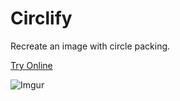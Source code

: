 # Circlify
Recreate an image with circle packing.

[Try Online](https://kodyjking.github.io/circlify/)

![Imgur](https://i.imgur.com/n4ZuPFf.jpg)
